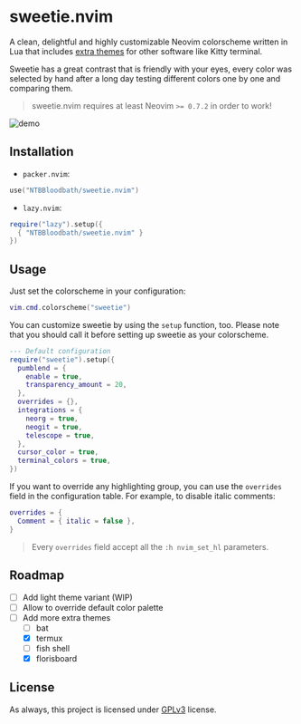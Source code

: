 # sweetie.nvim

A clean, delightful and highly customizable Neovim colorscheme written in Lua that
includes [extra themes](./extras) for other software like Kitty terminal.

Sweetie has a great contrast that is friendly with your eyes, every color was selected
by hand after a long day testing different colors one by one and comparing them.

> sweetie.nvim requires at least Neovim `>= 0.7.2` in order to work!

![demo](https://user-images.githubusercontent.com/36456999/221467923-d7b1ff8e-7eb2-461e-a8cb-f831a15ee75c.png)

## Installation

- `packer.nvim`:
```lua
use("NTBBloodbath/sweetie.nvim")
```

- `lazy.nvim`:
```lua
require("lazy").setup({
  { "NTBBloodbath/sweetie.nvim" }
})
```

## Usage

Just set the colorscheme in your configuration:
```lua
vim.cmd.colorscheme("sweetie")
```

You can customize sweetie by using the `setup` function, too. Please note that you should
call it before setting up sweetie as your colorscheme.
```lua
--- Default configuration
require("sweetie").setup({
  pumblend = {
    enable = true,
    transparency_amount = 20,
  },
  overrides = {},
  integrations = {
    neorg = true,
    neogit = true,
    telescope = true,
  },
  cursor_color = true,
  terminal_colors = true,
})
```

If you want to override any highlighting group, you can use the `overrides` field in
the configuration table. For example, to disable italic comments:
```lua
overrides = {
  Comment = { italic = false },
}
```

> Every `overrides` field accept all the `:h nvim_set_hl` parameters.

## Roadmap

- [ ] Add light theme variant (WIP)
- [ ] Allow to override default color palette
- [ ] Add more extra themes
  - [ ] bat
  - [x] termux
  - [ ] fish shell
  - [x] florisboard

## License

As always, this project is licensed under [GPLv3](./LICENSE) license.
